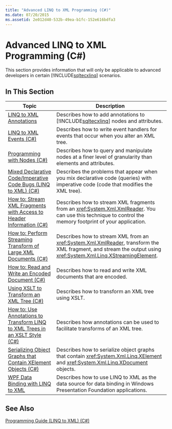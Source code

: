 ```yaml
---
title: "Advanced LINQ to XML Programming (C#)"
ms.date: 07/20/2015
ms.assetid: 2e012d40-532b-49ea-b1fc-152e616bdfa3
---
```

# Advanced LINQ to XML Programming (C#)
This section provides information that will only be applicable to advanced developers in certain [!INCLUDE[sqltecxlinq](~/includes/sqltecxlinq-md.md)] scenarios.  

## In This Section  


|Topic|Description|  
|-----------|-----------------|  
|[LINQ to XML Annotations](../../../../csharp/programming-guide/concepts/linq/linq-to-xml-annotations.md)|Describes how to add annotations to [!INCLUDE[sqltecxlinq](~/includes/sqltecxlinq-md.md)] nodes and attributes.|  
|[LINQ to XML Events (C#)](../../../../csharp/programming-guide/concepts/linq/linq-to-xml-events.md)|Describes how to write event handlers for events that occur when you alter an XML tree.|  
|[Programming with Nodes (C#)](../../../../csharp/programming-guide/concepts/linq/programming-with-nodes.md)|Describes how to query and manipulate nodes at a finer level of granularity than elements and attributes.|  
|[Mixed Declarative Code/Imperative Code Bugs (LINQ to XML) (C#)](../../../../csharp/programming-guide/concepts/linq/mixed-declarative-code-imperative-code-bugs-linq-to-xml.md)|Describes the problems that appear when you mix declarative code (queries) with imperative code (code that modifies the XML tree).|  
|[How to: Stream XML Fragments with Access to Header Information (C#)](../../../../csharp/programming-guide/concepts/linq/how-to-stream-xml-fragments-with-access-to-header-information.md)|Describes how to stream XML fragments from an <xref:System.Xml.XmlReader>. You can use this technique to control the memory footprint of your application.|  
|[How to: Perform Streaming Transform of Large XML Documents (C#)](../../../../csharp/programming-guide/concepts/linq/how-to-perform-streaming-transform-of-large-xml-documents.md)|Describes how to stream XML from an <xref:System.Xml.XmlReader>, transform the XML fragment, and stream the output using <xref:System.Xml.Linq.XStreamingElement>.|  
|[How to: Read and Write an Encoded Document (C#)](../../../../csharp/programming-guide/concepts/linq/how-to-read-and-write-an-encoded-document.md)|Describes how to read and write XML documents that are encoded.|  
|[Using XSLT to Transform an XML Tree (C#)](../../../../csharp/programming-guide/concepts/linq/using-xslt-to-transform-an-xml-tree.md)|Describes how to transform an XML tree using XSLT.|  
|[How to: Use Annotations to Transform LINQ to XML Trees in an XSLT Style (C#)](../../../../csharp/programming-guide/concepts/linq/how-to-use-annotations-to-transform-linq-to-xml-trees-in-an-xslt-style.md)|Describes how annotations can be used to facilitate transforms of an XML tree.|  
|[Serializing Object Graphs that Contain XElement Objects (C#)](../../../../csharp/programming-guide/concepts/linq/serializing-object-graphs-that-contain-xelement-objects.md)|Describes how to serialize object graphs that contain <xref:System.Xml.Linq.XElement> and <xref:System.Xml.Linq.XDocument> objects.|  
|[WPF Data Binding with LINQ to XML](/visualstudio/designers/wpf-data-binding-with-linq-to-xml)|Describes how to use LINQ to XML as the data source for data binding in Windows Presentation Foundation applications.|  

## See Also  
 [Programming Guide (LINQ to XML) (C#)](../../../../csharp/programming-guide/concepts/linq/programming-guide-linq-to-xml.md)
